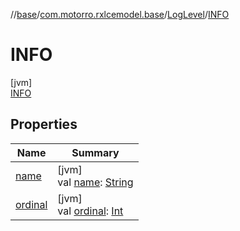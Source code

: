 //[base](../../../../index.md)/[com.motorro.rxlcemodel.base](../../index.md)/[LogLevel](../index.md)/[INFO](index.md)

# INFO

[jvm]\
[INFO](index.md)

## Properties

| Name | Summary |
|---|---|
| [name](../-e-r-r-o-r/index.md#-372974862%2FProperties%2F-553753920) | [jvm]<br>val [name](../-e-r-r-o-r/index.md#-372974862%2FProperties%2F-553753920): [String](https://kotlinlang.org/api/latest/jvm/stdlib/kotlin/-string/index.html) |
| [ordinal](../-e-r-r-o-r/index.md#-739389684%2FProperties%2F-553753920) | [jvm]<br>val [ordinal](../-e-r-r-o-r/index.md#-739389684%2FProperties%2F-553753920): [Int](https://kotlinlang.org/api/latest/jvm/stdlib/kotlin/-int/index.html) |
